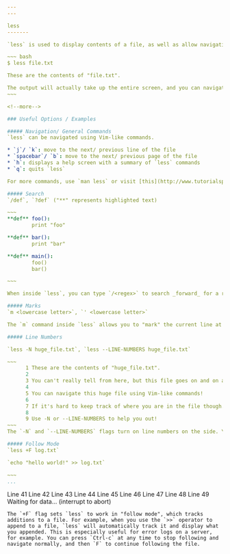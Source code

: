 ```yaml
---
---

less
-------

`less` is used to display contents of a file, as well as allow navigation. Its name is derived from being the _opposite of_ `more`.

~~~ bash
$ less file.txt

These are the contents of "file.txt".

The output will actually take up the entire screen, and you can navigate using Vim-like commands.
~~~

<!--more-->

### Useful Options / Examples

##### Navigation/ General Commands
`less` can be navigated using Vim-like commands.

* `j`/ `k`: move to the next/ previous line of the file
* `spacebar`/ `b`: move to the next/ previous page of the file
* `h`: displays a help screen with a summary of `less` commands
* `q`: quits `less`

For more commands, use `man less` or visit [this](http://www.tutorialspoint.com/unix_commands/less.htm) tutorial page.

##### Search
`/def`, `?def` ("**" represents highlighted text)

~~~
**def** foo():
        print "foo"

**def** bar():
        print "bar"

**def** main():
        foo()
        bar()

~~~

When inside `less`, you can type `/<regex>` to search _forward_ for a regular expression. You can use `n` to find the next occurrence, or `N` to find the previous occurrence. `?<regex>` is the same, but searches _backwards_ and inverts `n` and `N`.

##### Marks
`m <lowercase letter>`, `' <lowercase letter>`

The `m` command inside `less` allows you to "mark" the current line at the top of your screen with that letter. Later, you can use the `'` command with that same letter to jump back to that position.

##### Line Numbers

`less -N huge_file.txt`, `less --LINE-NUMBERS huge_file.txt`

~~~
      1 These are the contents of "huge_file.txt".
      2
      3 You can't really tell from here, but this file goes on and on and on and      3  on...
      4
      5 You can navigate this huge file using Vim-like commands!
      6
      7 If it's hard to keep track of where you are in the file though...
      8
      9 Use -N or --LINE-NUMBERS to help you out!
~~~
The `-N` and `--LINE-NUMBERS` flags turn on line numbers on the side. You can also use `-n` or `--line-numbers` to suppress line numbers.

##### Follow Mode
`less +F log.txt`

`echo "hello world!" >> log.txt`

~~~
...
```

Line 41
Line 42
Line 43
Line 44
Line 45
Line 46
Line 47
Line 48
Line 49
Waiting for data... (interrupt to abort)
~~~
The `+F` flag sets `less` to work in "follow mode", which tracks additions to a file. For example, when you use the `>>` operator to append to a file, `less` will automatically track it and display what you appended. This is especially useful for error logs on a server, for example. You can press `Ctrl-c` at any time to stop following and navigate normally, and then `F` to continue following the file.

